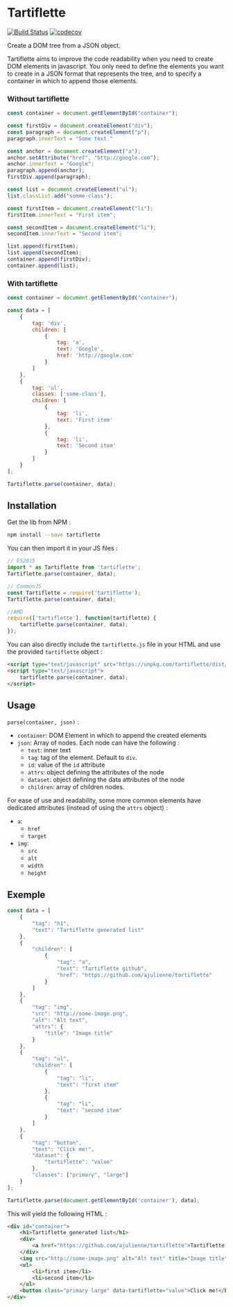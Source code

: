 # Tartiflette

[![Build Status](https://travis-ci.com/ajulienne/tartiflette.svg?branch=master)](https://travis-ci.com/ajulienne/tartiflette)
[![codecov](https://codecov.io/gh/ajulienne/tartiflette/branch/master/graph/badge.svg)](https://codecov.io/gh/ajulienne/tartiflette)



Create a DOM tree from a JSON object.

Tartiflette aims to improve the code readability when you need to create DOM elements in javascript. You only need to define the elements you want to create in a JSON format that represents the tree, and to specify a container in which to append those elements.

### Without tartiflette

```javascript
const container = document.getElementById("container");

const firstDiv = document.createElement("div");
const paragraph = document.createElement("p");
paragraph.innerText = "Some text."

const anchor = document.createElement("a");
anchor.setAttribute("href", "http://google.com");
anchor.innerText = "Google";
paragraph.append(anchor);
firstDiv.append(paragraph);

const list = document.createElement("ul");
list.classList.add("somme-class");

const firstItem = document.createElement("li");
firstItem.innerText = "First item";

const secondItem = document.createElement("li");
secondItem.innerText = "Second item";

list.append(firstItem);
list.append(secondItem);
container.append(firstDiv);
container.append(list);
```

### With tartiflette

```javascript
const container = document.getElementById("container");

const data = [
    {
        tag: 'div',
        children: [
            {
                tag: 'a',
                text: 'Google',
                href: 'http://google.com'
            }
        ]
    },
    {
        tag: 'ul',
        classes: ['some-class'],
        children: [
            {
                tag: 'li',
                text: 'First item'
            },
            {
                tag: 'li',
                text: 'Second item'
            }
        ]
    }
];

Tartiflette.parse(container, data);
```

## Installation

Get the lib from NPM :

```bash
npm install --save tartiflette
```

You can then import it in your JS files :

```javascript
// ES2015
import * as Tartiflette from 'tartiflette';
Tartiflette.parse(container, data);

// CommonJS
const Tartiflette = require('tartiflette');
Tartiflette.parse(container, data);

//AMD
require(['tartiflette'], function(tartiflette) {
    tartiflette.parse(container, data);
});
```

You can also directly include the `tartiflette.js` file in your HTML and use the provided `tartiflette` object :

```html
<script type="text/javascript" src="https://unpkg.com/tartiflette/dist/tartiflette.js"></script>
<script type="text/javascript">
    tartiflette.parse(container, data);
</script>
```

## Usage

`parse(container, json)` :

* `container`: DOM Element in which to append the created elements
* `json`: Array of nodes. Each node can have the following :
  * `text`: inner text
  * `tag`: tag of the element. Default to `div`.
  * `id`: value of the `id` attribute
  * `attrs`: object defining the attributes of the node
  * `dataset`: object defining the data attributes of the node
  * `children`: array of children nodes.

For ease of use and readability, some more common elements have dedicated attributes (instead of using the `attrs` object) :
* `a`:
  * `href`
  * `target`
* `img`:
  * `src`
  * `alt`
  * `width`
  * `height`

## Exemple

```javascript
const data = [
    {
        "tag": "h1",
        "text": "Tartiflette generated list"
    },
    {
        "children": [
            {
                "tag": "a",
                "text": "Tartiflette github",
                "href": "https://github.com/ajulienne/tartiflette"
            }
        ]
    },
    {
        "tag": "img",
        "src": "http://some-image.png",
        "alt": "Alt text",
        "attrs": {
            "title": "Image title"
        }
    },
    {
        "tag": "ul",
        "children": [
            {
                "tag": "li",
                "text": "first item"
            },
            {
                "tag": "li",
                "text": "second item"
            }
        ]
    },
    {
        "tag": "button",
        "text": "Click me!",
        "dataset": {
            "tartiflette": "value"
        },
        "classes": ["primary", "large"]
    }
];

Tartiflette.parse(document.getElementById('container'), data);
```

This will yield the following HTML :

```html
<div id="container">
    <h1>Tartiflette generated list</h1>
    <div>
        <a href="https://github.com/ajulienne/tartiflette">Tartiflette github</a>
    </div>
    <img src="http://some-image.png" alt="Alt text" title="Image title">
    <ul>
        <li>first item</li>
        <li>second item</li>
    </ul>
    <button class="primary large" data-tartiflette="value">Click me!</button>
</div>
```